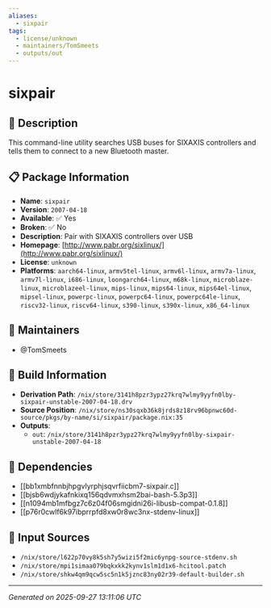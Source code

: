 ```yaml
---
aliases:
  - sixpair
tags:
  - license/unknown
  - maintainers/TomSmeets
  - outputs/out
---
```


# sixpair

## 📝 Description

This command-line utility searches USB buses for SIXAXIS controllers and tells them to connect to a new Bluetooth master.


## 📋 Package Information

- **Name**: `sixpair`
- **Version**: `2007-04-18`
- **Available**: ✅ Yes
- **Broken**: ✅ No
- **Description**: Pair with SIXAXIS controllers over USB
- **Homepage**: [http://www.pabr.org/sixlinux/](http://www.pabr.org/sixlinux/)
- **License**: `unknown`
- **Platforms**: `aarch64-linux`, `armv5tel-linux`, `armv6l-linux`, `armv7a-linux`, `armv7l-linux`, `i686-linux`, `loongarch64-linux`, `m68k-linux`, `microblaze-linux`, `microblazeel-linux`, `mips-linux`, `mips64-linux`, `mips64el-linux`, `mipsel-linux`, `powerpc-linux`, `powerpc64-linux`, `powerpc64le-linux`, `riscv32-linux`, `riscv64-linux`, `s390-linux`, `s390x-linux`, `x86_64-linux`
## 👥 Maintainers

- @TomSmeets


## 🔧 Build Information

- **Derivation Path**: `/nix/store/3141h8pzr3ypz27krq7wlmy9yyfn0lby-sixpair-unstable-2007-04-18.drv`
- **Source Position**: `/nix/store/ns30sqxb36k8jrds8z18rv96bpnwc60d-source/pkgs/by-name/si/sixpair/package.nix:35`
- **Outputs**:
  - `out`:  `/nix/store/3141h8pzr3ypz27krq7wlmy9yyfn0lby-sixpair-unstable-2007-04-18`

## 🔗 Dependencies

- [[bb1xmbfnnbjhpgvlyrphjsqvrfiicbm7-sixpair.c]]
- [[bjsb6wdjykafnkixq156qdvmxhsm2bai-bash-5.3p3]]
- [[n1094mb1mfbgz7c6z04f06smgidni26i-libusb-compat-0.1.8]]
- [[p76r0cwlf6k97ibprrpfd8xw0r8wc3nx-stdenv-linux]]

## 📁 Input Sources

- `/nix/store/l622p70vy8k5sh7y5wizi5f2mic6ynpg-source-stdenv.sh`
- `/nix/store/mpi1simaa079bqkxkk2kynv1slm1d1x6-hcitool.patch`
- `/nix/store/shkw4qm9qcw5sc5n1k5jznc83ny02r39-default-builder.sh`

---
*Generated on 2025-09-27 13:11:06 UTC*
